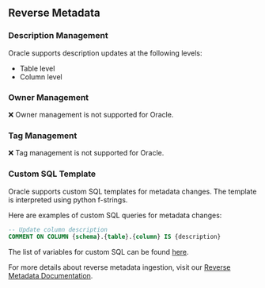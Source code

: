 ## Reverse Metadata


### Description Management

Oracle supports description updates at the following levels:
- Table level
- Column level

### Owner Management

❌ Owner management is not supported for Oracle.

### Tag Management

❌ Tag management is not supported for Oracle.

### Custom SQL Template

Oracle supports custom SQL templates for metadata changes. The template is interpreted using python f-strings.

Here are examples of custom SQL queries for metadata changes:

```sql
-- Update column description
COMMENT ON COLUMN {schema}.{table}.{column} IS {description}
```

The list of variables for custom SQL can be found [here](/applications/reverse-metadata#custom-sql-template).

For more details about reverse metadata ingestion, visit our [Reverse Metadata Documentation](/applications/reverse-metadata).
